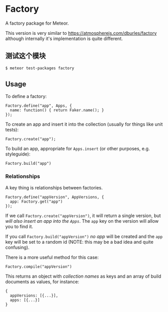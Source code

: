 # Factory

A factory package for Meteor.

This version is very similar to https://atmospherejs.com/dburles/factory although internally it's implementation is quite different.

## 测试这个模块

```bash
$ meteor test-packages factory 
```


## Usage

To define a factory:

```
Factory.define("app", Apps, {
  name: function() { return Faker.name(); }
});
```

To create an app and insert it into the collection
(usually for things like unit tests):
```
Factory.create("app");
```


To build an app, appropriate for `Apps.insert` (or other purposes, e.g. styleguide):
```
Factory.build("app")
```

### Relationships

A key thing is relationships between factories.

```
Factory.define("appVersion", AppVersions, {
  app: Factory.get("app")
});
```

If we call `Factory.create("appVersion")`, it will return a single version, but *will also insert an app into the `Apps`*. The `app` key on the version will allow you to find it.

If you call `Factory.build("appVersion")` *no app* will be created and the `app` key will be set to a random id (NOTE: this may be a bad idea and quite confusing).

There is a more useful method for this case:

```
Factory.compile("appVersion")
```

This returns an object with *collection names* as keys and an array of build documents as values, for instance:
```
{
  appVersions: [{...}],
  apps: [{...}]
}
```
